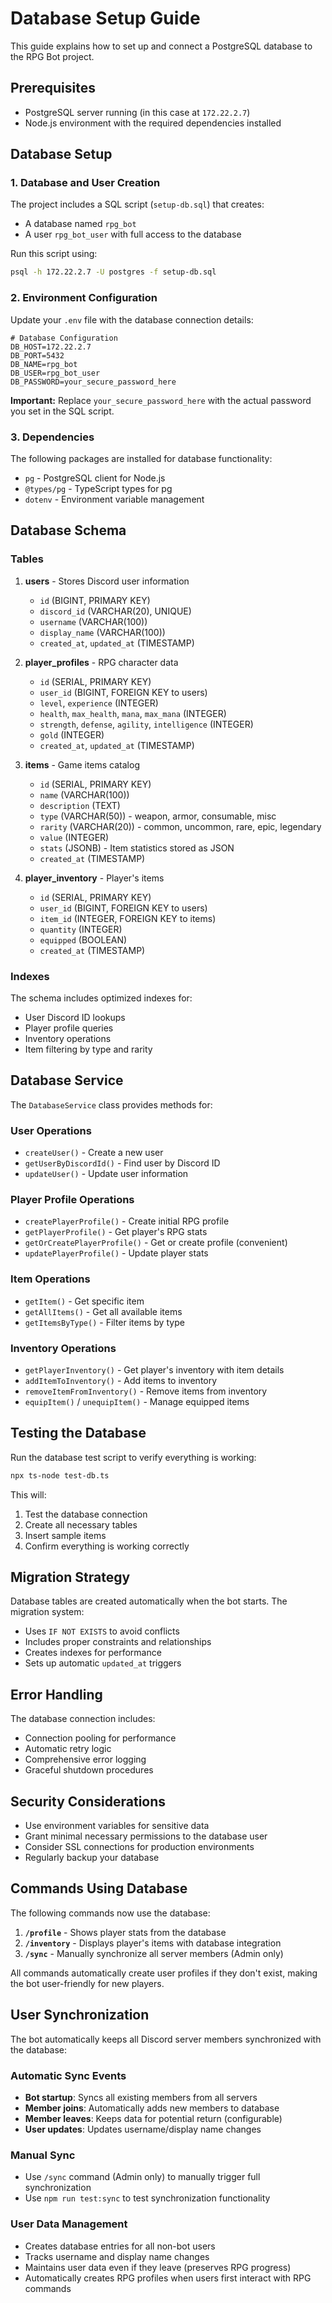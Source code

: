 # Database Setup Guide

This guide explains how to set up and connect a PostgreSQL database to the RPG Bot project.

## Prerequisites

- PostgreSQL server running (in this case at `172.22.2.7`)
- Node.js environment with the required dependencies installed

## Database Setup

### 1. Database and User Creation

The project includes a SQL script (`setup-db.sql`) that creates:

- A database named `rpg_bot`
- A user `rpg_bot_user` with full access to the database

Run this script using:

```bash
psql -h 172.22.2.7 -U postgres -f setup-db.sql
```

### 2. Environment Configuration

Update your `.env` file with the database connection details:

```env
# Database Configuration
DB_HOST=172.22.2.7
DB_PORT=5432
DB_NAME=rpg_bot
DB_USER=rpg_bot_user
DB_PASSWORD=your_secure_password_here
```

**Important:** Replace `your_secure_password_here` with the actual password you set in the SQL script.

### 3. Dependencies

The following packages are installed for database functionality:

- `pg` - PostgreSQL client for Node.js
- `@types/pg` - TypeScript types for pg
- `dotenv` - Environment variable management

## Database Schema

### Tables

1. **users** - Stores Discord user information
    - `id` (BIGINT, PRIMARY KEY)
    - `discord_id` (VARCHAR(20), UNIQUE)
    - `username` (VARCHAR(100))
    - `display_name` (VARCHAR(100))
    - `created_at`, `updated_at` (TIMESTAMP)

2. **player_profiles** - RPG character data
    - `id` (SERIAL, PRIMARY KEY)
    - `user_id` (BIGINT, FOREIGN KEY to users)
    - `level`, `experience` (INTEGER)
    - `health`, `max_health`, `mana`, `max_mana` (INTEGER)
    - `strength`, `defense`, `agility`, `intelligence` (INTEGER)
    - `gold` (INTEGER)
    - `created_at`, `updated_at` (TIMESTAMP)

3. **items** - Game items catalog
    - `id` (SERIAL, PRIMARY KEY)
    - `name` (VARCHAR(100))
    - `description` (TEXT)
    - `type` (VARCHAR(50)) - weapon, armor, consumable, misc
    - `rarity` (VARCHAR(20)) - common, uncommon, rare, epic, legendary
    - `value` (INTEGER)
    - `stats` (JSONB) - Item statistics stored as JSON
    - `created_at` (TIMESTAMP)

4. **player_inventory** - Player's items
    - `id` (SERIAL, PRIMARY KEY)
    - `user_id` (BIGINT, FOREIGN KEY to users)
    - `item_id` (INTEGER, FOREIGN KEY to items)
    - `quantity` (INTEGER)
    - `equipped` (BOOLEAN)
    - `created_at` (TIMESTAMP)

### Indexes

The schema includes optimized indexes for:

- User Discord ID lookups
- Player profile queries
- Inventory operations
- Item filtering by type and rarity

## Database Service

The `DatabaseService` class provides methods for:

### User Operations

- `createUser()` - Create a new user
- `getUserByDiscordId()` - Find user by Discord ID
- `updateUser()` - Update user information

### Player Profile Operations

- `createPlayerProfile()` - Create initial RPG profile
- `getPlayerProfile()` - Get player's RPG stats
- `getOrCreatePlayerProfile()` - Get or create profile (convenient)
- `updatePlayerProfile()` - Update player stats

### Item Operations

- `getItem()` - Get specific item
- `getAllItems()` - Get all available items
- `getItemsByType()` - Filter items by type

### Inventory Operations

- `getPlayerInventory()` - Get player's inventory with item details
- `addItemToInventory()` - Add items to inventory
- `removeItemFromInventory()` - Remove items from inventory
- `equipItem()` / `unequipItem()` - Manage equipped items

## Testing the Database

Run the database test script to verify everything is working:

```bash
npx ts-node test-db.ts
```

This will:

1. Test the database connection
2. Create all necessary tables
3. Insert sample items
4. Confirm everything is working correctly

## Migration Strategy

Database tables are created automatically when the bot starts. The migration system:

- Uses `IF NOT EXISTS` to avoid conflicts
- Includes proper constraints and relationships
- Creates indexes for performance
- Sets up automatic `updated_at` triggers

## Error Handling

The database connection includes:

- Connection pooling for performance
- Automatic retry logic
- Comprehensive error logging
- Graceful shutdown procedures

## Security Considerations

- Use environment variables for sensitive data
- Grant minimal necessary permissions to the database user
- Consider SSL connections for production environments
- Regularly backup your database

## Commands Using Database

The following commands now use the database:

1. **`/profile`** - Shows player stats from the database
2. **`/inventory`** - Displays player's items with database integration
3. **`/sync`** - Manually synchronize all server members (Admin only)

All commands automatically create user profiles if they don't exist, making the bot user-friendly for new players.

## User Synchronization

The bot automatically keeps all Discord server members synchronized with the database:

### Automatic Sync Events

- **Bot startup**: Syncs all existing members from all servers
- **Member joins**: Automatically adds new members to database
- **Member leaves**: Keeps data for potential return (configurable)
- **User updates**: Updates username/display name changes

### Manual Sync

- Use `/sync` command (Admin only) to manually trigger full synchronization
- Use `npm run test:sync` to test synchronization functionality

### User Data Management

- Creates database entries for all non-bot users
- Tracks username and display name changes
- Maintains user data even if they leave (preserves RPG progress)
- Automatically creates RPG profiles when users first interact with RPG commands
